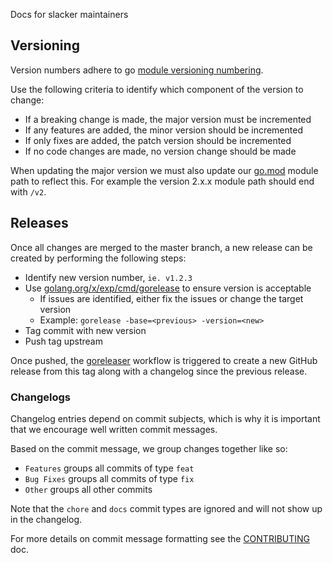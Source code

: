 Docs for slacker maintainers

## Versioning

Version numbers adhere to go [module versioning
numbering](https://go.dev/doc/modules/version-numbers).

Use the following criteria to identify which component of the version to change:

- If a breaking change is made, the major version must be incremented
- If any features are added, the minor version should be incremented
- If only fixes are added, the patch version should be incremented
- If no code changes are made, no version change should be made

When updating the major version we must also update our [go.mod](./go.mod)
module path to reflect this. For example the version 2.x.x module path should
end with `/v2`.

## Releases

Once all changes are merged to the master branch, a new release can be created
by performing the following steps:

- Identify new version number, `ie. v1.2.3`
- Use [golang.org/x/exp/cmd/gorelease](https://pkg.go.dev/golang.org/x/exp/cmd/gorelease) to ensure version is acceptable
    - If issues are identified, either fix the issues or change the target version
    - Example: `gorelease -base=<previous> -version=<new>`
- Tag commit with new version
- Push tag upstream

Once pushed, the [goreleaser](./.github/workflows/goreleaser.yaml) workflow is
triggered to create a new GitHub release from this tag along with a changelog
since the previous release.

### Changelogs

Changelog entries depend on commit subjects, which is why it is important that
we encourage well written commit messages.

Based on the commit message, we group changes together like so:

- `Features` groups all commits of type `feat`
- `Bug Fixes` groups all commits of type `fix`
- `Other` groups all other commits

Note that the `chore` and `docs` commit types are ignored and will not show up
in the changelog.

For more details on commit message formatting see the
[CONTRIBUTING](./CONTRIBUTING.md) doc.
